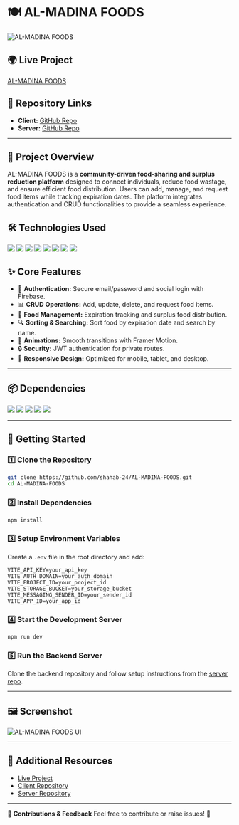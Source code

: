 # 🍽️ AL-MADINA FOODS

![AL-MADINA FOODS](https://your-banner-image-url.com)

## 🌍 Live Project
[AL-MADINA FOODS](https://al-madina-foods.web.app)

## 📂 Repository Links
- **Client:** [GitHub Repo](https://github.com/shahab-24/AL-MADINA-FOODS)
- **Server:** [GitHub Repo](https://github.com/shahab-24/AL-MADINA-FOODS-server)

---

## 📝 Project Overview
AL-MADINA FOODS is a **community-driven food-sharing and surplus reduction platform** designed to connect individuals, reduce food wastage, and ensure efficient food distribution. Users can add, manage, and request food items while tracking expiration dates. The platform integrates authentication and CRUD functionalities to provide a seamless experience.

## 🛠️ Technologies Used
<p>
  <img src="https://img.shields.io/badge/React-20232A?style=for-the-badge&logo=react&logoColor=61DAFB" />
  <img src="https://img.shields.io/badge/ReactRouter-CA4245?style=for-the-badge&logo=react-router&logoColor=white" />
  <img src="https://img.shields.io/badge/TailwindCSS-06B6D4?style=for-the-badge&logo=tailwindcss&logoColor=white" />
  <img src="https://img.shields.io/badge/DaisyUI-FF69B4?style=for-the-badge&logo=daisyui&logoColor=white" />
  <img src="https://img.shields.io/badge/Firebase-FFCA28?style=for-the-badge&logo=firebase&logoColor=white" />
  <img src="https://img.shields.io/badge/Node.js-43853D?style=for-the-badge&logo=node.js&logoColor=white" />
  <img src="https://img.shields.io/badge/Express.js-000000?style=for-the-badge&logo=express&logoColor=white" />
  <img src="https://img.shields.io/badge/MongoDB-47A248?style=for-the-badge&logo=mongodb&logoColor=white" />
</p>

## ✨ Core Features
- 🔐 **Authentication:** Secure email/password and social login with Firebase.
- 📊 **CRUD Operations:** Add, update, delete, and request food items.
- 🍛 **Food Management:** Expiration tracking and surplus food distribution.
- 🔍 **Sorting & Searching:** Sort food by expiration date and search by name.
- 🎨 **Animations:** Smooth transitions with Framer Motion.
- 🔒 **Security:** JWT authentication for private routes.
- 📱 **Responsive Design:** Optimized for mobile, tablet, and desktop.

---

## 📦 Dependencies
<p>
  <img src="https://img.shields.io/badge/Axios-5A29E4?style=for-the-badge&logo=axios&logoColor=white" />
  <img src="https://img.shields.io/badge/Framer Motion-0055FF?style=for-the-badge&logo=framer&logoColor=white" />
  <img src="https://img.shields.io/badge/React Hook Form-EC5990?style=for-the-badge&logo=react-hook-form&logoColor=white" />
  <img src="https://img.shields.io/badge/React Toastify-FF4500?style=for-the-badge&logo=react&logoColor=white" />
  <img src="https://img.shields.io/badge/SweetAlert2-FF5733?style=for-the-badge&logo=sweetalert&logoColor=white" />
</p>

---

## 🚀 Getting Started

### 1️⃣ Clone the Repository
```sh
git clone https://github.com/shahab-24/AL-MADINA-FOODS.git
cd AL-MADINA-FOODS
```

### 2️⃣ Install Dependencies
```sh
npm install
```

### 3️⃣ Setup Environment Variables
Create a `.env` file in the root directory and add:
```env
VITE_API_KEY=your_api_key
VITE_AUTH_DOMAIN=your_auth_domain
VITE_PROJECT_ID=your_project_id
VITE_STORAGE_BUCKET=your_storage_bucket
VITE_MESSAGING_SENDER_ID=your_sender_id
VITE_APP_ID=your_app_id
```

### 4️⃣ Start the Development Server
```sh
npm run dev
```

### 5️⃣ Run the Backend Server
Clone the backend repository and follow setup instructions from the [server repo](https://github.com/shahab-24/AL-MADINA-FOODS-server).

---

## 🖼️ Screenshot
![AL-MADINA FOODS UI](https://your-screenshot-url.com)

---

## 📌 Additional Resources
- [Live Project](https://al-madina-foods.web.app)
- [Client Repository](https://github.com/shahab-24/AL-MADINA-FOODS)
- [Server Repository](https://github.com/shahab-24/AL-MADINA-FOODS-server)

---

🔗 **Contributions & Feedback**
Feel free to contribute or raise issues! 🚀
